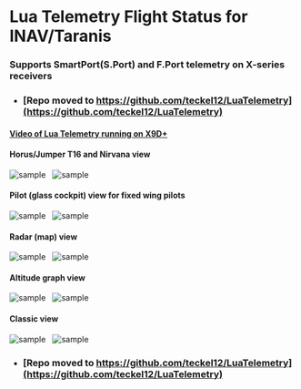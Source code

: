 # Lua Telemetry Flight Status for INAV/Taranis

### Supports SmartPort(S.Port) and F.Port telemetry on X-series receivers

* ### [Repo moved to https://github.com/teckel12/LuaTelemetry](https://github.com/teckel12/LuaTelemetry)

#### [Video of Lua Telemetry running on X9D+](https://youtu.be/YaUgywuT1YM)

#### Horus/Jumper T16 and Nirvana view

![sample](https://github.com/teckel12/LuaTelemetry/blob/master/assets/iNavHorus.png "View on Horus transmitters")&nbsp;&nbsp;
![sample](https://github.com/teckel12/LuaTelemetry/blob/master/assets/iNavNirvana.jpg "View on Nirvana NV14 transmitter")

#### Pilot (glass cockpit) view for fixed wing pilots

![sample](https://github.com/teckel12/LuaTelemetry/blob/master/assets/iNavQX7pilot.png "Pilot view on Q X7, X-Lite & Jumper T12")&nbsp;&nbsp;
![sample](https://github.com/teckel12/LuaTelemetry/blob/master/assets/iNavX9Dpilot.png "Pilot view on Taranis X9D, X9D+ and X9E")

#### Radar (map) view

![sample](https://github.com/teckel12/LuaTelemetry/blob/master/assets/iNavQX7radar.png "Radar view on Q X7, X-Lite & Jumper T12")&nbsp;&nbsp;
![sample](https://github.com/teckel12/LuaTelemetry/blob/master/assets/iNavX9Dradar.png "Radar view on Taranis X9D, X9D+ and X9E")

#### Altitude graph view

![sample](https://github.com/teckel12/LuaTelemetry/blob/master/assets/iNavQX7alt.png "Altitude graph view on Q X7, X-Lite & Jumper T12")&nbsp;&nbsp;
![sample](https://github.com/teckel12/LuaTelemetry/blob/master/assets/iNavX9Dalt.png "Altitude graph view on Taranis X9D, X9D+ and X9E")

#### Classic view

![sample](https://github.com/teckel12/LuaTelemetry/blob/master/assets/iNavQX7.png "Classic view on Q X7, X-Lite & Jumper T12")&nbsp;&nbsp;
![sample](https://github.com/teckel12/LuaTelemetry/blob/master/assets/iNavX9D.png "Classic view on Taranis X9D, X9D+ and X9E")

* ### [Repo moved to https://github.com/teckel12/LuaTelemetry](https://github.com/teckel12/LuaTelemetry)
